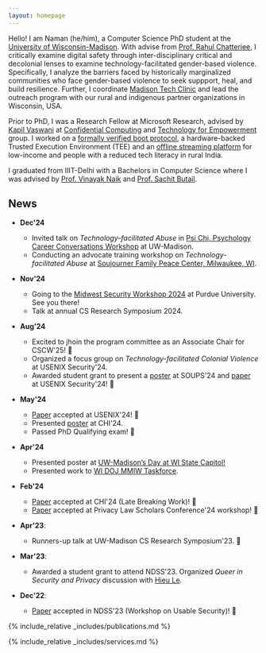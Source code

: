 ```yaml
---
layout: homepage
---
```


Hello! I am Naman (he/him), a Computer Science PhD student at the [University of Wisconsin-Madison](https://wisc.edu/). With advise from [Prof. Rahul Chatterjee](https://pages.cs.wisc.edu/~chatterjee/), I critically examine digital safety through inter-disciplinary critical and decolonial lenses to examine technology-facilitated gender-based violence. Specifically, I analyze the barriers faced by historically marginalized communities who face gender-based violence to seek suppport, heal, and build resilience. Further, I coordinate [Madison Tech Clinic](https://techclinic.cs.wisc.edu/) and lead the outreach program with our rural and indigenous partner organizations in Wisconsin, USA.

Prior to PhD, I was a Research Fellow at Microsoft Research, advised by [Kapil Vaswani](https://www.microsoft.com/en-us/research/people/kapilv/) at [Confidential Computing](https://www.microsoft.com/en-us/research/theme/confidential-computing/) and [Technology for Empowerment](https://www.microsoft.com/en-us/research/theme/technology-and-empowerment/publications/) group. I worked on a [formally verified boot protocol](https://www.usenix.org/conference/usenixsecurity21/presentation/tao), a hardware-backed Trusted Execution Environment (TEE) and an [offline streaming platform](https://www.microsoft.com/en-us/research/project/blendnet/) for low-income and people with a reduced tech literacy in rural India.

I graduated from IIIT-Delhi with a Bachelors in Computer Science where I was advised by [Prof. Vinayak Naik](http://vinayaknaik.info/) and [Prof. Sachit Butail](https://www.niu.edu/ceet/about/faculty-and-instructors/butail-sachit.shtml).


## News

- **Dec'24**
  - Invited talk on *Technology-facilitated Abuse* in [Psi Chi, Psychology Career Conversations Workshop](https://psych.wisc.edu/event/career-conversations-workshop/) at UW-Madison.
  - Conducting an advocate training workshop on *Technology-facilitated Abuse* at [Soujourner Family Peace Center, Milwaukee, WI](https://techclinic.cs.wisc.edu/).

- **Nov'24**
  - Going to the [Midwest Security Workshop 2024](https://www.midwestsecurityworkshop.com/agenda.html) at Purdue University. See you there!
  - Talk at annual CS Research Symposium 2024.
- **Aug'24**
  - Excited to jhoin the program committee as an Associate Chair for CSCW'25! &#127882;
  - Organized a focus group on *Technology-facilitated Colonial Violence* at USENIX Security'24.
  - Awarded student grant to present a [poster](#) at SOUPS'24 and [paper](publication/usenix-24/) at USENIX Security'24! &#127882;
- **May'24**
  - [Paper](publication/usenix-24/) accepted at USENIX'24! &#127882;
  - Presented [poster](publication/chilbw-2024/) at CHI'24.
  - Passed PhD Qualifying exam! &#127882;
- **Apr'24**
  - Presented poster at [UW-Madison’s Day at WI State Capitol!](https://staterelations.wisc.edu/uw-madison-day-at-the-capitol/)
  - Presented work to [WI DOJ MMIW Taskforce](https://www.doj.state.wi.us/missing-and-murdered-indigenous-women-task-force).
- **Feb'24**
  - [Paper](publication/chilbw-2024/) accepted at CHI'24 (Late Breaking Work)! &#127882;
  - [Paper](publication/plsc-2024/) accepted at Privacy Law Scholars Conference'24 workshop! &#127882;
- **Apr'23**: 
  - Runners-up talk at UW-Madison CS Research Symposium'23. &#127882;
- **Mar'23**: 
  - Awarded a student grant to attend NDSS'23. Organized *Queer in Security *and* Privacy* discussion with [Hieu Le](https://levanhieu.com/).
- **Dec'22**: 
  - [Paper](publication/2023/) accepted in NDSS'23 (Workshop on Usable Security)! &#127882;

<!-- - **Aug'21**: Started PhD in Computer Science at UW-Madison.
- **Jan'21**: (publication/272306/)Paper] accepted at USENIX'21! &#127882;
- **Jan'20**: Started Research Fellowship at MSR.
- **May'17**: Graduated from IIIT-Delhi.
- **Jan'17**
  - Paper accepted in IEEE VR'17! &#127882;
  - Poster accepted in COMSNETS'17! &#127882; -->


{% include_relative _includes/publications.md %}

{% include_relative _includes/services.md %}
